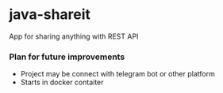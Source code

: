 # java-shareit

App for sharing anything with REST API

### Plan for future improvements
- Project may be connect with telegram bot or other platform
- Starts in docker contaiter
